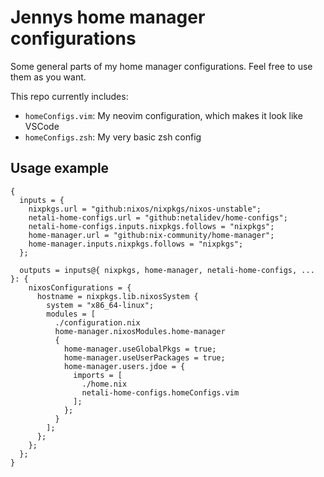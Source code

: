 # Jennys home manager configurations

Some general parts of my home manager configurations. Feel free to use them as you want.

This repo currently includes:
  - `homeConfigs.vim`: My neovim configuration, which makes it look like VSCode
  - `homeConfigs.zsh`: My very basic zsh config

## Usage example
```
{
  inputs = {
    nixpkgs.url = "github:nixos/nixpkgs/nixos-unstable";
    netali-home-configs.url = "github:netalidev/home-configs";
    netali-home-configs.inputs.nixpkgs.follows = "nixpkgs";
    home-manager.url = "github:nix-community/home-manager";
    home-manager.inputs.nixpkgs.follows = "nixpkgs";
  };

  outputs = inputs@{ nixpkgs, home-manager, netali-home-configs, ... }: {
    nixosConfigurations = {
      hostname = nixpkgs.lib.nixosSystem {
        system = "x86_64-linux";
        modules = [
          ./configuration.nix
          home-manager.nixosModules.home-manager
          {
            home-manager.useGlobalPkgs = true;
            home-manager.useUserPackages = true;
            home-manager.users.jdoe = {
              imports = [
                ./home.nix
                netali-home-configs.homeConfigs.vim
              ];
            };
          }
        ];
      };
    };
  };
}
```
